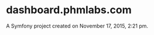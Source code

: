 dashboard.phmlabs.com
=====================

A Symfony project created on November 17, 2015, 2:21 pm.
